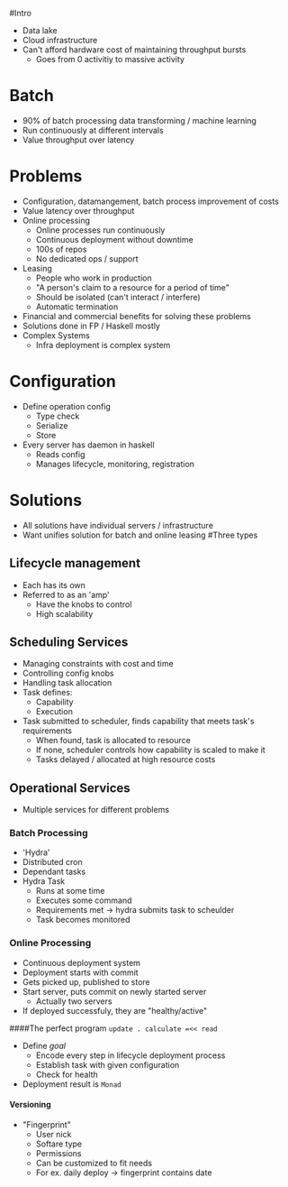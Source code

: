 #Intro
- Data lake
- Cloud infrastructure
- Can't afford hardware cost of maintaining throughput bursts
	- Goes from 0 activitiy to massive activity

# Batch
- 90% of batch processing data transforming / machine learning
- Run continuously at different intervals
- Value throughput over latency

# Problems
- Configuration, datamangement, batch process improvement of costs
- Value latency over throughput
- Online processing
	- Online processes run continuously
	- Continuous deployment without downtime
	- 100s of repos	
	- No dedicated ops / support
- Leasing
	- People who work in production
	- "A person's claim to a resource for a period of time"
	- Should be isolated (can't interact / interfere)
	- Automatic termination
- Financial and commercial benefits for solving these problems
- Solutions done in FP / Haskell mostly
- Complex Systems
	- Infra deployment is complex system

# Configuration
- Define operation config
	- Type check
	- Serialize
	- Store
- Every server has daemon in haskell
	- Reads config
	- Manages lifecycle, monitoring, registration

# Solutions
- All solutions have individual servers / infrastructure
- Want unifies solution for batch and online leasing
#Three types
## Lifecycle management
- Each has its own 
- Referred to as an 'amp'
	- Have the knobs to control
	- High scalability
## Scheduling Services
- Managing constraints with cost and time
- Controlling config knobs
- Handling task allocation
- Task defines:
	- Capability
	- Execution
- Task submitted to scheduler, finds capability that meets task's requirements
	- When found, task is allocated to resource
	- If none, scheduler controls how capability is scaled to make it
	- Tasks delayed / allocated at high resource costs
## Operational Services
- Multiple services for different problems
### Batch Processing
- 'Hydra'
- Distributed cron
- Dependant tasks
- Hydra Task
	- Runs at some time
	- Executes some command
	- Requirements met -> hydra submits task to scheulder
	- Task becomes monitored
### Online Processing
- Continuous deployment system
- Deployment starts with commit
- Gets picked up, published to store
- Start server, puts commit on newly started server
	- Actually two servers
- If deployed successfuly, they are "healthy/active"

####The perfect program
`update . calculate =<< read`
- Define *goal*
	- Encode every step in lifecycle deployment process
	- Establish task with given configuration
	- Check for health
- Deployment result is `Monad`
#### Versioning
- "Fingerprint"
	- User nick
	- Softare type
	- Permissions
	- Can be customized to fit needs
	- For ex. daily deploy -> fingerprint contains date